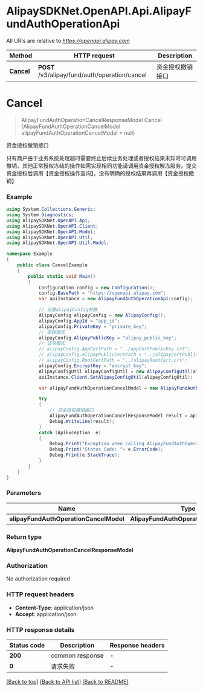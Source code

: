 # AlipaySDKNet.OpenAPI.Api.AlipayFundAuthOperationApi

All URIs are relative to *https://openapi.alipay.com*

Method | HTTP request | Description
------------- | ------------- | -------------
[**Cancel**](AlipayFundAuthOperationApi.md#cancel) | **POST** /v3/alipay/fund/auth/operation/cancel | 资金授权撤销接口


<a name="cancel"></a>
# **Cancel**
> AlipayFundAuthOperationCancelResponseModel Cancel (AlipayFundAuthOperationCancelModel alipayFundAuthOperationCancelModel = null)

资金授权撤销接口

只有商户由于业务系统处理超时需要终止后续业务处理或者授权结果未知时可调用撤销，其他正常授权冻结的操作如需实现相同功能请调用资金授权解冻服务。提交资金授权后调用【资金授权操作查询】，没有明确的授权结果再调用【资金授权撤销】

### Example
```csharp
using System.Collections.Generic;
using System.Diagnostics;
using AlipaySDKNet.OpenAPI.Api;
using AlipaySDKNet.OpenAPI.Client;
using AlipaySDKNet.OpenAPI.Model;
using AlipaySDKNet.OpenAPI.Util;
using AlipaySDKNet.OpenAPI.Util.Model;

namespace Example
{
    public class CancelExample
    {
        public static void Main()
        {
            Configuration config = new Configuration();
            config.BasePath = "https://openapi.alipay.com";
            var apiInstance = new AlipayFundAuthOperationApi(config);

            // 设置alipayConfig参数
            AlipayConfig alipayConfig = new AlipayConfig();
            alipayConfig.AppId = "app_id";
            alipayConfig.PrivateKey = "private_key";
            // 密钥模式
            alipayConfig.AlipayPublicKey = "alipay_public_key";
            // 证书模式
            // alipayConfig.AppCertPath = "../appCertPublicKey.crt";
            // alipayConfig.AlipayPublicCertPath = "../alipayCertPublicKey_RSA2.crt";
            // alipayConfig.RootCertPath = "../alipayRootCert.crt";
            alipayConfig.EncryptKey = "encrypt_key";
            AlipayConfigUtil alipayConfigUtil = new AlipayConfigUtil(alipayConfig);
            apiInstance.Client.SetAlipayConfigUtil(alipayConfigUtil);

            var alipayFundAuthOperationCancelModel = new AlipayFundAuthOperationCancelModel(); // AlipayFundAuthOperationCancelModel |  (optional) 

            try
            {
                // 资金授权撤销接口
                AlipayFundAuthOperationCancelResponseModel result = apiInstance.Cancel(alipayFundAuthOperationCancelModel);
                Debug.WriteLine(result);
            }
            catch (ApiException  e)
            {
                Debug.Print("Exception when calling AlipayFundAuthOperationApi.Cancel: " + e.Message );
                Debug.Print("Status Code: "+ e.ErrorCode);
                Debug.Print(e.StackTrace);
            }
        }
    }
}
```

### Parameters

Name | Type | Description  | Notes
------------- | ------------- | ------------- | -------------
 **alipayFundAuthOperationCancelModel** | **AlipayFundAuthOperationCancelModel**|  | [optional] 

### Return type

**AlipayFundAuthOperationCancelResponseModel**

### Authorization

No authorization required

### HTTP request headers

 - **Content-Type**: application/json
 - **Accept**: application/json


### HTTP response details
| Status code | Description | Response headers |
|-------------|-------------|------------------|
| **200** | common response |  -  |
| **0** | 请求失败 |  -  |

[[Back to top]](#) [[Back to API list]](../README.md#documentation-for-api-endpoints) [[Back to README]](../README.md)

